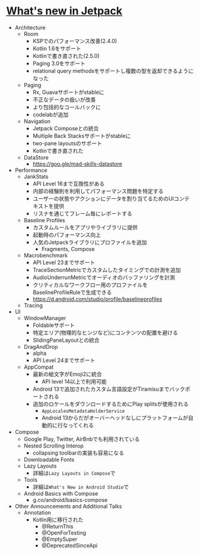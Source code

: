 # [What's new in Jetpack](https://io.google/2022/program/c7710536-a86d-42a6-b43e-e69ae76dbb34/)

* Architecture
  * Room
    * KSPでのパフォーマンス改善(2.4.0)
    * Kotlin 1.6をサポート
    * Kotlinで書き直された(2.5.0)
    * Paging 3.0をサポート
    * relational query methodsをサポートし複数の型を返却できるようになった
  * Paging
    * Rx, Guavaサポートがstableに
    * 不正なデータの扱いが改善
    * より包括的なコールバックに
    * codelabが追加
  * Navigation
    * Jetpack Composeとの統合
    * Multiple Back Stacksサポートがstableに
    * two-pane layoutsのサポート
    * Kotlinで書き直された
  * DataStore
    * https://goo.gle/mad-skills-datastore
* Performance
  * JankStats
    * API Level 16まで互換性がある
    * 内部の経験則を利用してパフォーマンス問題を特定する
    * ユーザーの状態やアクションにデータを割り当てるためのUIコンテキストを提供
    * リスナを通じてフレーム毎にレポートする
  * Baseline Profiles
    * カスタムルールをアプリやライブラリに提供
    * 起動時のパフォーマンス向上
    * 人気のJetpackライブラリにプロファイルを追加
      * Fragments, Compose
  * Macrobenchmark
    * API Level 23までサポート
    * TraceSectionMetricでカスタムしたタイミングでの計測を追加
    * AudioUnderrunMetricでオーディオのバッファリングを計測
    * クリティカルなワークフロー用のプロファイルをBaselineProfileRuleで生成できる
    * https://d.android.com/studio/profile/baselineprofiles
  * Tracing
* UI
  * WindowManager
    * Foldableサポート
    * 特定エリア(物理的なヒンジなど)にコンテンツの配置を避ける
    * SlidingPaneLayoutとの統合
  * DragAndDrop
    * alpha
    * API Level 24までサポート
  * AppCompat
    * 最新の絵文字がEmoji2に統合
      * API level 14以上で利用可能
    * Android 13で追加されたカスタム言語設定がTiramisuまでバックポートされる
    * 追加のロケールをダウンロードするためにPlay splitsが使用される
      * `AppLocalesMetadataHolderService`
      * Android 13からだがオーバーヘッドなしにプラットフォームが自動的に行なってくれる
* Compose
  * Google Play, Twitter, AirBnbでも利用されている
  * Nested Scrolling Interop
    * collapsing toolbarの実装も容易になる
  * Downloadable Fonts
  * Lazy Layouts
    * 詳細は`Lazy Layouts in Compose`で
  * Tools
    * 詳細は`What's New in Android Studio`で
  * Android Basics with Compose
    * g.co/android/basics-compose
* Other Announcements and Additional Talks
  * Annotation
    * Kotlin用に移行された
      * @ReturnThis
      * @OpenForTesting
      * @EmptySuper
      * @DeprecatedSinceApi
